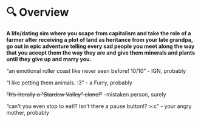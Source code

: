 # 🔍 Overview


**A life/dating sim where you scape from capitalism and take the role of a farmer after receiving a plot of land as heritance from your late grandpa, go out in epic adventure telling every sad people you meet along the way that you accept them the way they are and give them minerals and plants until they give up and marry you.**


“an emotional roller coast like never seen before! 10/10” - IGN, probably

“I like petting them animals. :3” - a Furry, probably 

~~"It’s literally a "Stardew Valley” clone!"~~ -mistaken person, surely

“can’t you even stop to eat!? Isn’t there a pause button!? >:c” - your angry mother, probably
